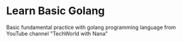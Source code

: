 # Learn Basic Golang
Basic fundamental practice with golang programming language from YouTube channel "TechWorld with Nana"
